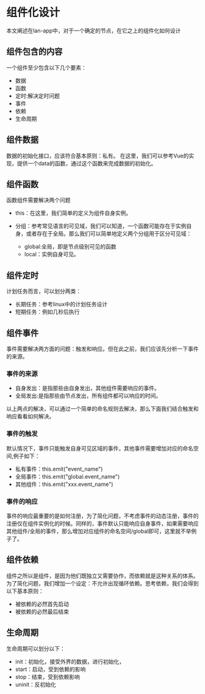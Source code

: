# 组件化设计

本文阐述在lan-app中，对于一个确定的节点，在它之上的组件化如何设计

## 组件包含的内容

一个组件至少包含以下几个要素：

+ 数据
+ 函数
+ 定时:解决定时问题
+ 事件
+ 依赖
+ 生命周期

## 组件数据

数据的初始化接口，应该符合基本原则：私有。
在这里，我们可以参考Vue的实现，提供一个data的函数，通过这个函数来完成数据的初始化。

## 组件函数

函数组件需要解决两个问题

+ this：在这里，我们简单的定义为组件自身实例。
+ 分组：参考常见语言的可见域，我们可以知道，一个函数可能存在于实例自身，或者存在于全局。那么我们可以简单地定义两个分组用于区分可见域：

  + global:全局，即是节点级别可见的函数
  + local：实例自身可见。

## 组件定时

计划任务而言，可以划分两类：

+ 长期任务：参考linux中的计划任务设计
+ 短期任务：例如几秒后执行

## 组件事件

事件需要解决两方面的问题：触发和响应。但在此之前，我们应该先分析一下事件的来源。

### 事件的来源

+ 自身发出：是指那些由自身发出，其他组件需要响应的事件。
+ 全局发出:是指那些由节点发出，所有组件都可以响应的时间。

以上两点的解决，可以通过一个简单的命名规则去解决，那么下面我们结合触发和响应看看如何解决。

### 事件的触发

默认情况下，事件只能触发自身可见区域的事件，其他事件需要增加对应的命名空间,例子如下：

+ 私有事件：this.emit("event_name")
+ 全局事件：this.emit("global.event_name")
+ 其他组件：this.emit("xxx.event_name")

### 事件的响应

事件的响应最重要的是如何注册，为了简化问题，不考虑事件的动态注册，事件的注册仅在组件实例化的时候。同样的，事件默认只能响应自身事件，如果需要响应其他组件/全局的事件，那么增加对应组件的命名空间/global即可，这里就不举例子了。

## 组件依赖

组件之所以是组件，是因为他们既独立又需要协作，而依赖就是这种关系的体系。为了简化问题，我们增加一个设定：不允许出现循环依赖。思考依赖，我们会得到以下基本原则：

+ 被依赖的必然首先启动
+ 被依赖的必然最后结束

## 生命周期

生命周期可以划分以下：

+ init：初始化，接受外界的数据，进行初始化，
+ start：启动，受到依赖的影响
+ stop：结束，受到依赖影响
+ uninit：反初始化
